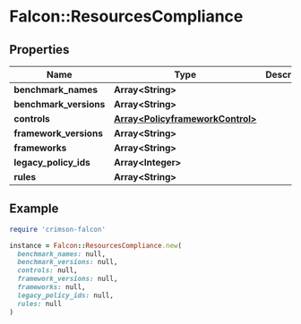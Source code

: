 # Falcon::ResourcesCompliance

## Properties

| Name | Type | Description | Notes |
| ---- | ---- | ----------- | ----- |
| **benchmark_names** | **Array&lt;String&gt;** |  | [optional] |
| **benchmark_versions** | **Array&lt;String&gt;** |  |  |
| **controls** | [**Array&lt;PolicyframeworkControl&gt;**](PolicyframeworkControl.md) |  | [optional] |
| **framework_versions** | **Array&lt;String&gt;** |  | [optional] |
| **frameworks** | **Array&lt;String&gt;** |  | [optional] |
| **legacy_policy_ids** | **Array&lt;Integer&gt;** |  | [optional] |
| **rules** | **Array&lt;String&gt;** |  | [optional] |

## Example

```ruby
require 'crimson-falcon'

instance = Falcon::ResourcesCompliance.new(
  benchmark_names: null,
  benchmark_versions: null,
  controls: null,
  framework_versions: null,
  frameworks: null,
  legacy_policy_ids: null,
  rules: null
)
```

